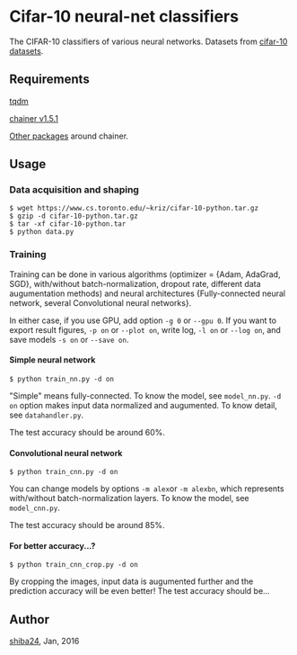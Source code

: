 Cifar-10 neural-net classifiers
======

The CIFAR-10 classifiers of various neural networks. Datasets from [cifar-10 datasets](http://www.cs.toronto.edu/~kriz/cifar.html).

## Requirements
[tqdm](https://github.com/noamraph/tqdm)

[chainer v1.5.1](http://chainer.org/)

[Other packages](https://github.com/pfnet/chainer#requirements) around chainer.


## Usage
### Data acquisition and shaping
```
$ wget https://www.cs.toronto.edu/~kriz/cifar-10-python.tar.gz
$ gzip -d cifar-10-python.tar.gz
$ tar -xf cifar-10-python.tar
$ python data.py
```

### Training

  Training can be done in various algorithms (optimizer = {Adam, AdaGrad, SGD}, with/without batch-normalization, dropout rate, different data augumentation methods) and neural architectures {Fully-connected neural network, several Convolutional neural networks}.

  In either case, if you use GPU, add option ```-g 0``` or ```--gpu 0```.  If you want to export result figures, ```-p on``` or ```--plot on```, write log, ```-l on``` or ```--log on```, and save models ```-s on``` or ```--save on```.

#### Simple neural network
```
$ python train_nn.py -d on
```
"Simple" means fully-connected. To know the model, see ```model_nn.py```. ```-d on``` option makes input data normalized and augumented. To know detail, see ```datahandler.py```.

The test accuracy should be around 60%.


#### Convolutional neural network

```
$ python train_cnn.py -d on
```
You can change models by options ```-m alex```or ```-m alexbn```, which represents with/without batch-normalization layers. To know the model, see ```model_cnn.py```.

The test accuracy should be around 85%.


#### For better accuracy...?
```
$ python train_cnn_crop.py -d on
```
By cropping the images, input data is augumented further and the prediction accuracy will be even better! The test accuracy should be...


## Author

[shiba24](https://github.com/shiba24), Jan, 2016

